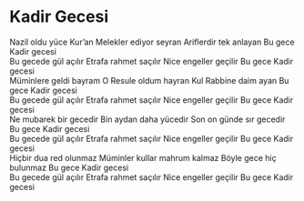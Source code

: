 # Kadir Gecesi

Nazil oldu yüce Kur’an Melekler ediyor seyran Ariflerdir tek anlayan Bu gece Kadir gecesi  
Bu gecede gül açılır Etrafa rahmet saçılır Nice engeller geçilir Bu gece Kadir gecesi  
Müminlere geldi bayram O Resule oldum hayran Kul Rabbine daim ayan Bu gece Kadir gecesi  
Bu gecede gül açılır Etrafa rahmet saçılır Nice engeller geçilir Bu gece Kadir gecesi  
Ne mubarek bir gecedir Bin aydan daha yücedir Son on günde sır gecedir Bu gece Kadir gecesi  
Bu gecede gül açılır Etrafa rahmet saçılır Nice engeller geçilir Bu gece Kadir gecesi  
Hiçbir dua red olunmaz Müminler kullar mahrum kalmaz Böyle gece hiç bulunmaz Bu gece Kadir gecesi  
Bu gecede gül açılır Etrafa rahmet saçılır Nice engeller geçilir Bu gece Kadir gecesi  

